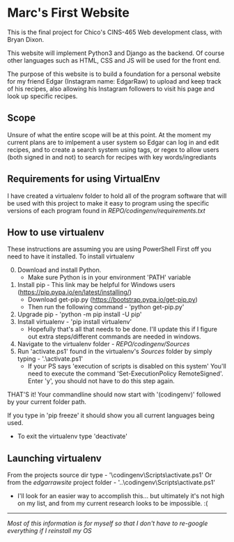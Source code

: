 Marc's First Website
====================

This is the final project for Chico's CINS-465 Web development class, with Bryan Dixon.

This website will implement Python3 and Django as the backend. 
Of course other languages such as HTML, CSS and JS will be used for the front end.

The purpose of this website is to build a foundation for a personal website for my friend Edgar (Instagram name: EdgarRaw) to upload and keep track of his recipes, also allowing his Instagram followers to visit his page and look up specific recipes.

Scope
-----

Unsure of what the entire scope will be at this point.
At the moment my current plans are to imlpement a user system so Edgar can log in and edit recipes, and to create a search system using tags, or regex to allow users (both signed in and not) to search for recipes with key words/ingrediants

Requirements for using VirtualEnv
---------------------------------

I have created a virtualenv folder to hold all of the program software that will be used with this project to make it easy to program using the specific versions of each program found in *REPO/codingenv/requirements.txt*

How to use virtualenv
---------------------
These instructions are assuming you are using PowerShell
First off you need to have it installed. To install virtualenv

0. Download and install Python.
	* Make sure Python is in your environment 'PATH' variable
0. Install pip - This link may be helpful for Windows users (https://pip.pypa.io/en/latest/installing/)
	* Download get-pip.py (https://bootstrap.pypa.io/get-pip.py)
	* Then run the following command - 'python get-pip.py'
0. Upgrade pip - 'python -m pip install -U pip'
0. Install virtualenv - 'pip install virtualenv'
	- Hopefully that's all that needs to be done. I'll update this if I figure out extra steps/different commands are needed in windows.
0. Navigate to the virtualenv folder - *REPO/codingenv/Sources*
0. Run 'activate.ps1' found in the virtualenv's *Sources* folder by simply typing - '.\activate.ps1'
	- If your PS says 'execution of scripts is disabled on this system' You'll need to execute the command 'Set-ExecutionPolicy RemoteSigned'. Enter \'y\', you should not have to do this step again.

THAT\'S it! Your commandline should now start with '(codingenv)' followed by your current folder path. 

If you type in 'pip freeze' it should show you all current languages being used. 

* To exit the virtualenv type 'deactivate'

Launching virtualenv
--------------------

From the projects source dir type - '\codingenv\Scripts\activate.ps1'
Or from the *edgarrawsite* project folder - '..\codingenv\Scripts\activate.ps1'
 + I'll look for an easier way to accomplish this... but ultimately it's not high on my list, and from my current research looks to be impossible. :(


----------------
*Most of this information is for myself so that I don't have to re-google everything if I reinstall my OS*

